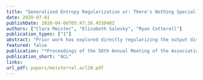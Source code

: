 ```yaml
---
title: "Generalized Entropy Regularization or: There's Nothing Special about Label Smoothing"
date: 2020-07-01
publishDate: 2020-04-06T05:47:36.453048Z
authors: ["Clara Meister", "Elizabeth Salesky", "Ryan Cotterell"]
publication_types: ["1"]
abstract: "Prior work has explored directly regularizing the output distributions of probabilistic models to alleviates peaky (i.e. over-confident) predictions, a common sign of overfitting. This class of techniques, of which label smoothing is one, has a deep mathematical connection to entropy regularization. Despite the consistent success of label smoothing across architectures and data sets in language generation tasks, two problems remain open; (1) there is little understanding of the underlying effects entropy regularizers have on models and (2) the full space of entropy regularization techniques is largely unexplored. We introduce a parametric family of entropy regularizers—which includes label smoothing and the confidence penalty as special cases—and use them to gain a better understanding of the relationship between the entropy of a model’s output distribution and its  performance on language generation tasks. We find that variance in model performance can be explained largely by the resulting entropy of the model’s output distribution rather than by the learning dynamics of the regularizer. Lastly, we find that label smoothing does not allow for sparsity in an output distribution, an undesirable property for language generation models, and therefore advise the use of other entropy regularization methods in its place."
featured: false
publication: "*Proceedings of the 58th Annual Meeting of the Association for Computational Linguistics*"
publication_short: "ACL"
links:
url_pdf: papers/meister+al.acl20.pdf
---
```


